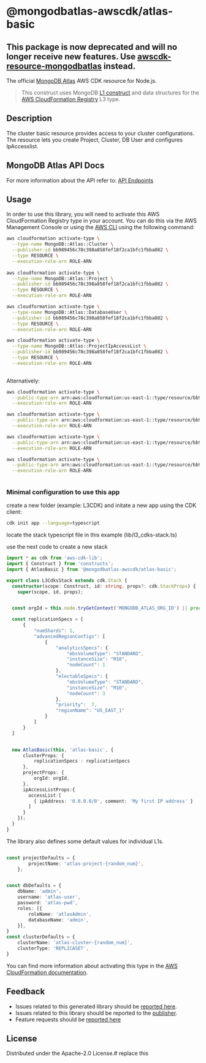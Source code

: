 # @mongodbatlas-awscdk/atlas-basic
## This package is now deprecated and will no longer receive new features. Use [awscdk-resource-mongodbatlas](https://constructs.dev/packages/awscdk-resources-mongodbatlas) instead.
The official [MongoDB Atlas](https://www.mongodb.com/) AWS CDK resource for Node.js.

> This construct uses MongoDB [L1 construct](https://constructs.dev/search?q=&offset=0&tags=mongodb-published) and data structures for the [AWS CloudFormation Registry] L3 type.

[L1 construct]: https://docs.aws.amazon.com/cdk/latest/guide/constructs.html
[AWS CloudFormation Registry]: https://docs.aws.amazon.com/AWSCloudFormation/latest/UserGuide/registry.html

## Description

The cluster basic resource provides access to your cluster configurations. 
The resource lets you create Project, Cluster, DB User and configures IpAccesslist. 



## MongoDB Atlas API Docs

For more information about the API refer to: [API Endpoints](https://www.mongodb.com/docs/atlas/reference/api-resources-spec)

## Usage

In order to use this library, you will need to activate this AWS CloudFormation Registry type in your account. You can do this via the AWS Management Console or using the [AWS CLI](https://aws.amazon.com/cli/) using the following command:

```sh
aws cloudformation activate-type \
  --type-name MongoDB::Atlas::Cluster \
  --publisher-id bb989456c78c398a858fef18f2ca1bfc1fbba082 \
  --type RESOURCE \
  --execution-role-arn ROLE-ARN
  
aws cloudformation activate-type \
  --type-name MongoDB::Atlas::Project \
  --publisher-id bb989456c78c398a858fef18f2ca1bfc1fbba082 \
  --type RESOURCE \
  --execution-role-arn ROLE-ARN

aws cloudformation activate-type \
  --type-name MongoDB::Atlas::DatabaseUser \
  --publisher-id bb989456c78c398a858fef18f2ca1bfc1fbba082 \
  --type RESOURCE \
  --execution-role-arn ROLE-ARN  

aws cloudformation activate-type \
  --type-name MongoDB::Atlas::ProjectIpAccessList \
  --publisher-id bb989456c78c398a858fef18f2ca1bfc1fbba082 \
  --type RESOURCE \
  --execution-role-arn ROLE-ARN  
    
```

Alternatively:

```sh
aws cloudformation activate-type \
  --public-type-arn arn:aws:cloudformation:us-east-1::type/resource/bb989456c78c398a858fef18f2ca1bfc1fbba082/MongoDB-Atlas-Cluster \
  --execution-role-arn ROLE-ARN

aws cloudformation activate-type \
  --public-type-arn arn:aws:cloudformation:us-east-1::type/resource/bb989456c78c398a858fef18f2ca1bfc1fbba082/MongoDB-Atlas-Project \
  --execution-role-arn ROLE-ARN  

aws cloudformation activate-type \
  --public-type-arn arn:aws:cloudformation:us-east-1::type/resource/bb989456c78c398a858fef18f2ca1bfc1fbba082/MongoDB-Atlas-DatabaseUser \
  --execution-role-arn ROLE-ARN

aws cloudformation activate-type \
  --public-type-arn arn:aws:cloudformation:us-east-1::type/resource/bb989456c78c398a858fef18f2ca1bfc1fbba082/MongoDB-Atlas-ProjectIpAccessList \
  --execution-role-arn ROLE-ARN
    
```

### Minimal configuration to use this app

create a new folder (example: L3CDK) and initate a new app using the CDK client:

```bash
cdk init app --language=typescript
```

locate the stack typescript file in this example (lib/l3_cdks-stack.ts)

use the next code to create a new stack
```typescript
import * as cdk from 'aws-cdk-lib';
import { Construct } from 'constructs';
import { AtlasBasic } from '@mongodbatlas-awscdk/atlas-basic';

export class L3CdksStack extends cdk.Stack {
  constructor(scope: Construct, id: string, props?: cdk.StackProps) {
    super(scope, id, props);


  const orgId = this.node.tryGetContext('MONGODB_ATLAS_ORG_ID') || process.env.MONGODB_ATLAS_ORG_ID;

  const replicationSpecs = [
      {
          "numShards": 1,
          "advancedRegionConfigs": [
              {
                  "analyticsSpecs": {
                      "ebsVolumeType": "STANDARD",
                      "instanceSize": "M10",
                      "nodeCount": 1
                  },
                  "electableSpecs": {
                      "ebsVolumeType": "STANDARD",
                      "instanceSize": "M10",
                      "nodeCount": 3
                  },
                  "priority":  7,
                  "regionName": "US_EAST_1"
              }
          ]
      }
  ]


  new AtlasBasic(this, 'atlas-basic', {
      clusterProps: {
          replicationSpecs : replicationSpecs
      },
      projectProps: {
          orgId: orgId,
      },
      ipAccessListProps:{
        accessList:[
          { ipAddress: '0.0.0.0/0', comment: 'My first IP address' }
        ]
      }
    });
  }
}
```

The library also defines some default values for individual L1s.

```typescript

const projectDefaults = {
        projectName: 'atlas-project-{random_num}',
    };


const dbDefaults = {
    dbName: 'admin',
    username: 'atlas-user',
    password: 'atlas-pwd',
    roles: [{
        roleName: 'atlasAdmin',
        databaseName: 'admin',
    }],
}
const clusterDefaults = {
    clusterName: 'atlas-cluster-{random_num}',
    clusterType: 'REPLICASET',
}
```

You can find more information about activating this type in the [AWS CloudFormation documentation](https://docs.aws.amazon.com/AWSCloudFormation/latest/UserGuide/registry-public.html).

## Feedback

* Issues related to this generated library should be [reported here](https://github.com/cdklabs/cdk-cloudformation/issues/new?title=Issue+with+%40cdk-cloudformation%2Fmongodb-atlas-cluster+v1.0.0).
* Issues related to this library should be reported to the [publisher](https://github.com/mongodb/mongodbatlas-cloudformation-resources/issues).
* Feature requests should be [reported here](https://feedback.mongodb.com/forums/924145-atlas?category_id=392596)

[cdklabs/cdk-cloudformation]: https://github.com/cdklabs/cdk-cloudformation

## License

Distributed under the Apache-2.0 License.# replace this
